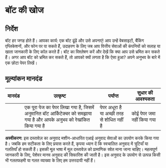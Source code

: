 # बॉट की खोज

## निर्देश

बॉट हर जगह होते हैं। आपका कार्य: एक बॉट ढूंढें और उसे अपनाएं! आप उन्हें वेबसाइटों, बैंकिंग एप्लिकेशनों, और फोन पर पा सकते हैं, उदाहरण के लिए जब आप वित्तीय सेवाओं की कंपनियों को सलाह या खाता जानकारी के लिए कॉल करते हैं। बॉट का विश्लेषण करें और देखें कि क्या आप उसे भ्रमित कर सकते हैं। अगर आप बॉट को भ्रमित कर सकते हैं, तो आपको क्यों लगता है कि ऐसा हुआ? अपने अनुभव के बारे में एक छोटा पेपर लिखें।

## मूल्यांकन मानदंड

| मानदंड   | उत्कृष्ट                                                                                                     | पर्याप्त                                      | सुधार की आवश्यकता       |
| -------- | ------------------------------------------------------------------------------------------------------------- | -------------------------------------------- | ------------------------ |
|          | एक पूरा पेज का पेपर लिखा गया है, जिसमें अनुमानित बॉट आर्किटेक्चर को समझाया गया है और आपके अनुभव को रेखांकित किया गया है | पेपर अधूरा है या अच्छी तरह से शोधित नहीं है | कोई पेपर जमा नहीं किया गया |

**अस्वीकरण**:
इस दस्तावेज़ का अनुवाद मशीन-आधारित एआई अनुवाद सेवाओं का उपयोग करके किया गया है। जबकि हम सटीकता के लिए प्रयास करते हैं, कृपया ध्यान दें कि स्वचालित अनुवाद में त्रुटियाँ या गलतियाँ हो सकती हैं। इसकी मूल भाषा में मूल दस्तावेज़ को प्रामाणिक स्रोत माना जाना चाहिए। महत्वपूर्ण जानकारी के लिए, पेशेवर मानव अनुवाद की सिफारिश की जाती है। इस अनुवाद के उपयोग से उत्पन्न किसी भी गलतफहमी या गलत व्याख्या के लिए हम उत्तरदायी नहीं हैं।